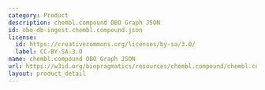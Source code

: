 ```yaml
---
category: Product
description: chembl.compound OBO Graph JSON
id: obo-db-ingest.chembl.compound.json
license:
  id: https://creativecommons.org/licenses/by-sa/3.0/
  label: CC-BY-SA-3.0
name: chembl.compound OBO Graph JSON
url: https://w3id.org/biopragmatics/resources/chembl.compound/chembl.compound.json
layout: product_detail
---
```

